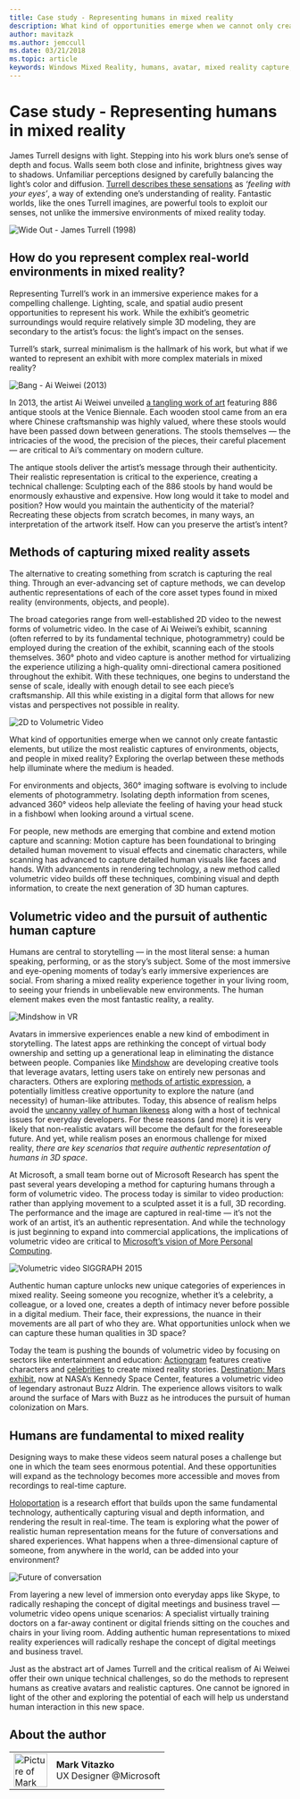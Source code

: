 ```yaml
---
title: Case study - Representing humans in mixed reality
description: What kind of opportunities emerge when we cannot only create fantastic elements, but utilize the most realistic captures of environments, objects, and people in mixed reality?
author: mavitazk
ms.author: jemccull
ms.date: 03/21/2018
ms.topic: article
keywords: Windows Mixed Reality, humans, avatar, mixed reality capture, volumetric video
---
```



# Case study - Representing humans in mixed reality

James Turrell designs with light. Stepping into his work blurs one’s sense of depth and focus. Walls seem both close and infinite, brightness gives way to shadows. Unfamiliar perceptions designed by carefully balancing the light’s color and diffusion. [Turrell describes these sensations](https://www.sculpture.org/documents/scmag02/nov02/turrell/turrell.shtml) as *‘feeling with your eyes’*, a way of extending one’s understanding of reality. Fantastic worlds, like the ones Turrell imagines, are powerful tools to exploit our senses, not unlike the immersive environments of mixed reality today.

![Wide Out - James Turrell (1998)](../develop/advanced-concepts/images/wide-out-james-turrell.jpg)

## How do you represent complex real-world environments in mixed reality?

Representing Turrell’s work in an immersive experience makes for a compelling challenge. Lighting, scale, and spatial audio present opportunities to represent his work. While the exhibit’s geometric surroundings would require relatively simple 3D modeling, they are secondary to the artist’s focus: the light’s impact on the senses.

Turrell’s stark, surreal minimalism is the hallmark of his work, but what if we wanted to represent an exhibit with more complex materials in mixed reality?

![Bang - Ai Weiwei (2013)](../develop/advanced-concepts/images/bang-ai-weiwie.jpg)

In 2013, the artist Ai Weiwei unveiled [a tangling work of art](https://www.designboom.com/art/ai-weiwei-bang-installation-at-venice-art-biennale-2013/) featuring 886 antique stools at the Venice Biennale. Each wooden stool came from an era where Chinese craftsmanship was highly valued, where these stools would have been passed down between generations. The stools themselves — the intricacies of the wood, the precision of the pieces, their careful placement — are critical to Ai’s commentary on modern culture.

The antique stools deliver the artist’s message through their authenticity. Their realistic representation is critical to the experience, creating a technical challenge: Sculpting each of the 886 stools by hand would be enormously exhaustive and expensive. How long would it take to model and position? How would you maintain the authenticity of the material? Recreating these objects from scratch becomes, in many ways, an interpretation of the artwork itself. How can you preserve the artist’s intent?

## Methods of capturing mixed reality assets

The alternative to creating something from scratch is capturing the real thing. Through an ever-advancing set of capture methods, we can develop authentic representations of each of the core asset types found in mixed reality (environments, objects, and people).

The broad categories range from well-established 2D video to the newest forms of volumetric video. In the case of Ai Weiwei’s exhibit, scanning (often referred to by its fundamental technique, photogrammetry) could be employed during the creation of the exhibit, scanning each of the stools themselves. 360° photo and video capture is another method for virtualizing the experience utilizing a high-quality omni-directional camera positioned throughout the exhibit. With these techniques, one begins to understand the sense of scale, ideally with enough detail to see each piece’s craftsmanship. All this while existing in a digital form that allows for new vistas and perspectives not possible in reality.

![2D to Volumetric Video](../develop/advanced-concepts/images/2d-to-volumetric-video.png)

What kind of opportunities emerge when we cannot only create fantastic elements, but utilize the most realistic captures of environments, objects, and people in mixed reality? Exploring the overlap between these methods help illuminate where the medium is headed.

For environments and objects, 360° imaging software is evolving to include elements of photogrammetry. Isolating depth information from scenes, advanced 360° videos help alleviate the feeling of having your head stuck in a fishbowl when looking around a virtual scene.

For people, new methods are emerging that combine and extend motion capture and scanning: Motion capture has been foundational to bringing detailed human movement to visual effects and cinematic characters, while scanning has advanced to capture detailed human visuals like faces and hands. With advancements in rendering technology, a new method called volumetric video builds off these techniques, combining visual and depth information, to create the next generation of 3D human captures.

## Volumetric video and the pursuit of authentic human capture

Humans are central to storytelling — in the most literal sense: a human speaking, performing, or as the story’s subject. Some of the most immersive and eye-opening moments of today’s early immersive experiences are social. From sharing a mixed reality experience together in your living room, to seeing your friends in unbelievable new environments. The human element makes even the most fantastic reality, a reality.

![Mindshow in VR](../develop/advanced-concepts/images/mindshow-in-vr-640px.jpg)

Avatars in immersive experiences enable a new kind of embodiment in storytelling. The latest apps are rethinking the concept of virtual body ownership and setting up a generational leap in eliminating the distance between people. Companies like [Mindshow](https://mindshow.com/) are developing creative tools that leverage avatars, letting users take on entirely new personas and characters. Others are exploring [methods of artistic expression](https://en.wikipedia.org/wiki/Uncanny_valley), a potentially limitless creative opportunity to explore the nature (and necessity) of human-like attributes. Today, this absence of realism helps avoid the [uncanny valley of human likeness](https://en.wikipedia.org/wiki/Uncanny_valley) along with a host of technical issues for everyday developers. For these reasons (and more) it is very likely that non-realistic avatars will become the default for the foreseeable future. And yet, while realism poses an enormous challenge for mixed reality, *there are key scenarios that require authentic representation of humans in 3D space*.

At Microsoft, a small team borne out of Microsoft Research has spent the past several years developing a method for capturing humans through a form of volumetric video. The process today is similar to video production: rather than applying movement to a sculpted asset it is a full, 3D recording. The performance and the image are captured in real-time — it’s not the work of an artist, it’s an authentic representation. And while the technology is just beginning to expand into commercial applications, the implications of volumetric video are critical to [Microsoft’s vision of More Personal Computing](https://www.youtube.com/watch?v=tcyj-_IEWt8).

![Volumetric video SIGGRAPH 2015](../develop/advanced-concepts/images/volumetric-video-siggraph-2015.gif)

Authentic human capture unlocks new unique categories of experiences in mixed reality. Seeing someone you recognize, whether it’s a celebrity, a colleague, or a loved one, creates a depth of intimacy never before possible in a digital medium. Their face, their expressions, the nuance in their movements are all part of who they are. What opportunities unlock when we can capture these human qualities in 3D space?

Today the team is pushing the bounds of volumetric video by focusing on sectors like entertainment and education: [Actiongram](https://www.microsoft.com/p/actiongram/9nblggh5ftmt) features creative characters and [celebrities](https://www.youtube.com/watch?v=BwWueXlsOrA) to create mixed reality stories. [Destination: Mars exhibit](https://www.jpl.nasa.gov/news/news.php?feature=6220), now at NASA’s Kennedy Space Center, features a volumetric video of legendary astronaut Buzz Aldrin. The experience allows visitors to walk around the surface of Mars with Buzz as he introduces the pursuit of human colonization on Mars.

## Humans are fundamental to mixed reality

Designing ways to make these videos seem natural poses a challenge but one in which the team sees enormous potential. And these opportunities will expand as the technology becomes more accessible and moves from recordings to real-time capture.

[Holoportation](https://www.microsoft.com/research/project/holoportation-3/) is a research effort that builds upon the same fundamental technology, authentically capturing visual and depth information, and rendering the result in real-time. The team is exploring what the power of realistic human representation means for the future of conversations and shared experiences. What happens when a three-dimensional capture of someone, from anywhere in the world, can be added into your environment?

![Future of conversation](../develop/advanced-concepts/images/girl-with-dress.jpg)

From layering a new level of immersion onto everyday apps like Skype, to radically reshaping the concept of digital meetings and business travel — volumetric video opens unique scenarios: A specialist virtually training doctors on a far-away continent or digital friends sitting on the couches and chairs in your living room. Adding authentic human representations to mixed reality experiences will radically reshape the concept of digital meetings and business travel.

Just as the abstract art of James Turrell and the critical realism of Ai Weiwei offer their own unique technical challenges, so do the methods to represent humans as creative avatars and realistic captures. One cannot be ignored in light of the other and exploring the potential of each will help us understand human interaction in this new space.

## About the author

<table>
<tr>
<td width="60"><img alt="Picture of Mark Vitazko" width="60" height="60" src="images/mark-vitazko.jpg"></td>
<td><b>Mark Vitazko</b><br>UX Designer @Microsoft</td>
</tr>
</table>
